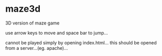 # maze3d

3D version of maze game

use arrow keys to move and space bar to jump...

cannot be played simply by opening index.html... this should be opened from a server...(eg. apache)...



